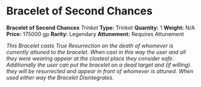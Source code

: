 # Bracelet of Second Chances

**Bracelet of Second Chances**
_Trinket_
**Type:** Trinket
**Quantity:** 1
**Weight:** N/A
**Price:** 175000 gp
**Rarity:** Legendary
**Attunement:** Requires Attunement

*This Bracelet casts True Resurrection on the death of whomever is currently attuned to the bracelet. When cast in this way the user and all they were wearing appear at the clostest place they consider safe. Additionally the user can put the bracelet on a dead target and (if willing) they will be resurrected and appear in front of whomever is attuned. When used either way the Bracelet Disintegrates.*